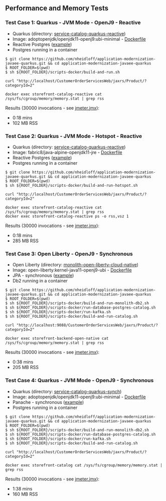 ## Performance and Memory Tests


### Test Case 1: Quarkus - JVM Mode - OpenJ9 - Reactive

* Quarkus (directory: [service-catalog-quarkus-reactive](https://github.com/nheidloff/application-modernization-javaee-quarkus/tree/master/service-catalog-quarkus-reactive))
* Image: adoptopenjdk/openjdk11-openj9:ubi-minimal - [Dockerfile](../service-catalog-quarkus-reactive/Dockerfile)
* Reactive Postgres ([example](https://github.com/nheidloff/application-modernization-javaee-quarkus/blob/master/service-catalog-quarkus-reactive/src/main/java/com/ibm/catalog/ProductResource.java#L46))
* Postgres running in a container

```
$ git clone https://github.com/nheidloff/application-modernization-javaee-quarkus.git && cd application-modernization-javaee-quarkus
$ ROOT_FOLDER=$(pwd)
$ sh ${ROOT_FOLDER}/scripts-docker/build-and-run.sh
```

```
curl "http://localhost/CustomerOrderServicesWeb/jaxrs/Product/?categoryId=2"
```

```
docker exec storefront-catalog-reactive cat /sys/fs/cgroup/memory/memory.stat | grep rss
```

Results (30000 invocations - see [jmeter.jmx](jmeter.jmx)):
* 0:18 mins
* 102 MB RSS


### Test Case 2: Quarkus - JVM Mode - Hotspot - Reactive

* Quarkus (directory: [service-catalog-quarkus-reactive](https://github.com/nheidloff/application-modernization-javaee-quarkus/tree/master/service-catalog-quarkus-reactive))
* Image: fabric8/java-alpine-openjdk11-jre - [Dockerfile](../service-catalog-quarkus-reactive/Dockerfile.hotspot)
* Reactive Postgres ([example](https://github.com/nheidloff/application-modernization-javaee-quarkus/blob/master/service-catalog-quarkus-reactive/src/main/java/com/ibm/catalog/ProductResource.java#L46))
* Postgres running in a container

```
$ git clone https://github.com/nheidloff/application-modernization-javaee-quarkus.git && cd application-modernization-javaee-quarkus
$ ROOT_FOLDER=$(pwd)
$ sh ${ROOT_FOLDER}/scripts-docker/build-and-run-hotspot.sh
```

```
curl "http://localhost/CustomerOrderServicesWeb/jaxrs/Product/?categoryId=2"
```

```
docker exec storefront-catalog-reactive cat /sys/fs/cgroup/memory/memory.stat | grep rss
docker exec storefront-catalog-reactive ps -o rss,vsz 1 
```

Results (30000 invocations - see [jmeter.jmx](jmeter.jmx)):
* 0:18 mins
* 285 MB RSS


### Test Case 3: Open Liberty - OpenJ9 - Synchronous 

* Open Liberty (directory: [monolith-open-liberty-cloud-native](https://github.com/nheidloff/application-modernization-javaee-quarkus/tree/master/monolith-open-liberty-cloud-native))
* Image: open-liberty:kernel-java11-openj9-ubi - [Dockerfile](../monolith-open-liberty-cloud-native/Dockerfile.multistage)
* JPA - synchronous ([example](https://github.com/nheidloff/application-modernization-javaee-quarkus/blob/master/monolith-open-liberty-cloud-native/src/main/java/org/pwte/example/service/ProductSearchServiceImpl.java#L30))
* Db2 running in a container

```
$ git clone https://github.com/nheidloff/application-modernization-javaee-quarkus.git && cd application-modernization-javaee-quarkus
$ ROOT_FOLDER=$(pwd)
$ sh ${ROOT_FOLDER}/scripts-docker/build-and-run-monolith-db2.sh
$ sh ${ROOT_FOLDER}/scripts-docker/run-database-postgres-catalog.sh
$ sh ${ROOT_FOLDER}/scripts-docker/run-kafka.sh
$ sh ${ROOT_FOLDER}/scripts-docker/build-and-run-catalog.sh
```

```
curl "http://localhost:9088/CustomerOrderServicesWeb/jaxrs/Product/?categoryId=2"
```

```
docker exec storefront-backend-open-native cat /sys/fs/cgroup/memory/memory.stat | grep rss
```

Results (30000 invocations - see [jmeter.jmx](jmeter.jmx)):
*  0:38 mins
*  205 MB RSS


### Test Case 4: Quarkus - JVM Mode - OpenJ9 - Synchronous

* Quarkus (directory: [service-catalog-quarkus-synch](https://github.com/nheidloff/application-modernization-javaee-quarkus/tree/master/service-catalog-quarkus-synch))
* Image: adoptopenjdk/openjdk11-openj9:ubi-minimal - [Dockerfile](../service-catalog-quarkus-synch/Dockerfile)
* Panache - synchronous ([example](https://github.com/nheidloff/application-modernization-javaee-quarkus/blob/master/service-catalog-quarkus-synch/src/main/java/com/ibm/catalog/CategoryResource.java#L29))
* Postgres running in a container

```
$ git clone https://github.com/nheidloff/application-modernization-javaee-quarkus.git && cd application-modernization-javaee-quarkus
$ ROOT_FOLDER=$(pwd)
$ sh ${ROOT_FOLDER}/scripts-docker/build-and-run-monolith-db2.sh
$ sh ${ROOT_FOLDER}/scripts-docker/run-database-postgres-catalog.sh
$ sh ${ROOT_FOLDER}/scripts-docker/run-kafka.sh
$ sh ${ROOT_FOLDER}/scripts-docker/build-and-run-catalog.sh
```

```
curl "http://localhost/CustomerOrderServicesWeb/jaxrs/Product/?categoryId=2"
```

```
docker exec storefront-catalog cat /sys/fs/cgroup/memory/memory.stat | grep rss
```

Results (30000 invocations - see [jmeter.jmx](jmeter.jmx)):
* 1:38 mins
* 160 MB RSS